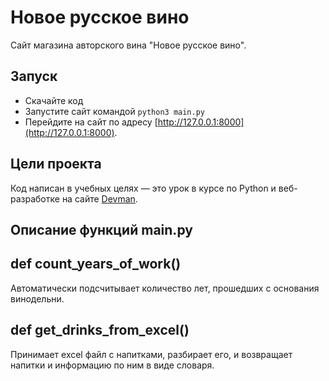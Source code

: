 # Новое русское вино

Сайт магазина авторского вина "Новое русское вино".

## Запуск

- Скачайте код
- Запустите сайт командой `python3 main.py`
- Перейдите на сайт по адресу [http://127.0.0.1:8000](http://127.0.0.1:8000).

## Цели проекта

Код написан в учебных целях — это урок в курсе по Python и веб-разработке на сайте [Devman](https://dvmn.org).

Описание функций main.py
--
def count_years_of_work()
---
Автоматически подсчитывает количество лет, прошедших с основания винодельни.

def get_drinks_from_excel()
---
Принимает excel файл с напитками, разбирает его, и возвращает напитки и информацию по ним в виде словаря.
